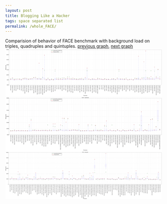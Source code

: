 ```yaml
---
layout: post
title: Blogging Like a Hacker
tags: space separated list
permalink: /whole_FACE/
---
```


Comparision of behavior of FACE benchmark with background load on triples, quadruples and quintuples.
[previous graph](../whole_EGG/), [next graph](../whole_FLOYD/)
![graph figure](./images/triple/FACE_box.png)![graph figure](./images/quadruple/FACE_box.png)![graph figure](./images/quintuple/FACE_box.png)